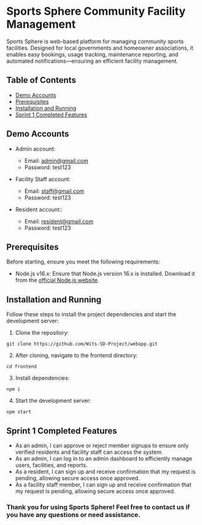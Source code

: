# Sports Sphere Community Facility Management

Sports Sphere is web-based platform for managing community sports facilities. Designed for local governments and homeowner associations, it enables easy bookings, usage tracking, maintenance reporting, and automated notifications—ensuring an efficient facility management.

## Table of Contents
- [Demo Accounts](#demo-accounts)
- [Prerequisites](#prerequisites)
- [Installation and Running](#installation-and-running)
- [Sprint 1 Completed Features](#sprint-1-completed-features)

## Demo Accounts
- Admin account:
    - Email: admin@gmail.com
    - Password: test123
 
- Facility Staff account:
    - Email: staff@gmail.com
    - Password: test123
     
- Resident account::
    - Email: resident@gmail.com
    - Password: test123
      
## Prerequisites
Before starting, ensure you meet the following requirements:

- Node.js v16.x: Ensure that Node.js version 16.x is installed. Download it from the [official Node.js website](https://nodejs.org/en).
  
## Installation and Running
Follow these steps to install the project dependencies and start the development server:

1. Clone the repository:
```
git clone https://github.com/Wits-SD-Project/webapp.git
```
2. After cloning, navigate to the frontend directory:
```
cd frontend
```
3. Install dependencies:
```
npm i
```
4. Start the development server:
```
npm start
```
## Sprint 1 Completed Features
- As an admin, I can approve or reject member signups to ensure only verified residents and facility staff can access the system.
- As an admin, I can log in to an admin dashboard to efficiently manage users, facilities, and reports.
- As a resident, I can sign up and receive confirmation that my request is pending, allowing secure access once approved.
- As a facility staff member, I can sign up and receive confirmation that my request is pending, allowing secure access once approved.
  
### Thank you for using Sports Sphere! Feel free to contact us if you have any questions or need assistance.
